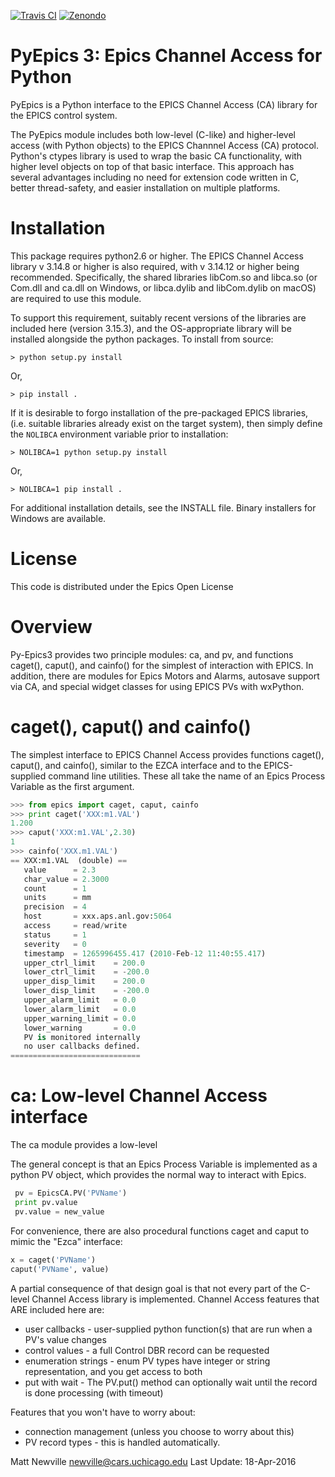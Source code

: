[![Travis CI](https://travis-ci.org/pyepics/pyepics.png)](https://travis-ci.org/pyepics/pyepics)   [![Zenondo](https://zenodo.org/badge/4185/pyepics/pyepics.svg)](https://zenodo.org/badge/latestdoi/4185/pyepics/pyepics)

PyEpics 3:  Epics Channel Access for Python
============================================

PyEpics is a Python interface to the EPICS Channel Access (CA) library
for the EPICS control system.

The PyEpics module includes both low-level (C-like) and higher-level access
(with Python objects) to the EPICS Channnel Access (CA) protocol.  Python's
ctypes library is used to wrap the basic CA functionality, with higher
level objects on top of that basic interface.  This approach has several
advantages including no need for extension code written in C, better
thread-safety, and easier installation on multiple platforms.

Installation
================

This package requires python2.6 or higher.  The EPICS Channel Access
library v 3.14.8 or higher is also required, with v 3.14.12 or higher being
recommended. Specifically, the shared libraries libCom.so and libca.so
(or Com.dll and ca.dll on Windows, or libca.dylib and libCom.dylib on macOS)
are required to use this module.

To support this requirement, suitably recent versions of the libraries are
included here (version 3.15.3), and the OS-appropriate library will be
installed alongside the python packages. To install from source:

```
> python setup.py install
```

Or,

```
> pip install .
```

If it is desirable to forgo installation of the pre-packaged EPICS libraries,
(i.e. suitable libraries already exist on the target system), then simply
define the `NOLIBCA` environment variable prior to installation:

```
> NOLIBCA=1 python setup.py install
```

Or,

```
> NOLIBCA=1 pip install .
```

For additional installation details, see the INSTALL file. Binary installers
for Windows are available.

License
========

This code is distributed under the  Epics Open License

Overview
========

Py-Epics3 provides two principle modules: ca, and pv, and functions
caget(), caput(), and cainfo() for the simplest of interaction with EPICS.
In addition, there are modules for Epics Motors and Alarms, autosave support
via CA, and special widget classes for using EPICS PVs with wxPython.


caget(), caput() and cainfo()
=============================

The simplest interface to EPICS Channel Access provides functions caget(),
caput(), and cainfo(), similar to the EZCA interface and to the
EPICS-supplied command line utilities.  These all take the name of an Epics
Process Variable as the first argument.

```python
>>> from epics import caget, caput, cainfo
>>> print caget('XXX:m1.VAL')
1.200
>>> caput('XXX:m1.VAL',2.30)
1
>>> cainfo('XXX.m1.VAL')
== XXX:m1.VAL  (double) ==
   value      = 2.3
   char_value = 2.3000
   count      = 1
   units      = mm
   precision  = 4
   host       = xxx.aps.anl.gov:5064
   access     = read/write
   status     = 1
   severity   = 0
   timestamp  = 1265996455.417 (2010-Feb-12 11:40:55.417)
   upper_ctrl_limit    = 200.0
   lower_ctrl_limit    = -200.0
   upper_disp_limit    = 200.0
   lower_disp_limit    = -200.0
   upper_alarm_limit   = 0.0
   lower_alarm_limit   = 0.0
   upper_warning_limit = 0.0
   lower_warning       = 0.0
   PV is monitored internally
   no user callbacks defined.
=============================
```

ca: Low-level Channel Access interface
======================================

The ca module provides a low-level

The general concept is that an Epics Process Variable is implemented as a
python PV object, which provides the normal way to interact with Epics.

```python
 pv = EpicsCA.PV('PVName')
 print pv.value
 pv.value = new_value
```

For convenience, there are also procedural functions caget and caput to
mimic the "Ezca" interface:

```python
x = caget('PVName')
caput('PVName', value)
```

A partial consequence of that design goal is that not every part of the
C-level Channel Access library is implemented.   Channel Access features
that ARE included here are:

* user callbacks - user-supplied python function(s) that are run when a PV's
  value changes
* control values - a full Control DBR record can be requested
* enumeration strings - enum PV types have integer or string representation,
  and you get access to both
* put with wait - The PV.put() method can optionally wait until the record is
  done processing (with timeout)

Features that you won't have to worry about:

* connection management (unless you choose to worry about this)
* PV record types - this is handled automatically.


Matt Newville <newville@cars.uchicago.edu>
Last Update:  18-Apr-2016

